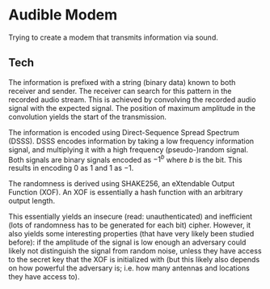 # Audible Modem

Trying to create a modem that transmits information via sound.

## Tech

The information is prefixed with a string (binary data) known to both 
receiver and sender.
The receiver can search for this pattern in the recorded audio stream.
This is achieved by convolving the recorded audio signal with the expected signal.
The position of maximum amplitude in the convolution yields the start of the transmission.

The information is encoded using Direct-Sequence Spread Spectrum (DSSS).
DSSS encodes information by taking a low frequency information signal, and multiplying it with a high frequency (pseudo-)random signal.
Both signals are binary signals encoded as $-1^b$ where $b$ is the bit. This results in encoding $0$ as $1$ and $1$ as $-1$.

The randomness is derived using SHAKE256, an eXtendable Output Function (XOF).
An XOF is essentially a hash function with an arbitrary output length.

This essentially yields an insecure (read: unauthenticated) and inefficient (lots of randomness has to be generated for each bit) cipher.
However, it also yields some interesting properties (that have very likely been studied before): if 
the amplitude of the signal is low enough an adversary could likely not distinguish the signal from random noise, unless they have access to the secret key that the XOF is initialized with (but this likely also depends on how powerful the adversary is; i.e. how many antennas and locations they have access to).
